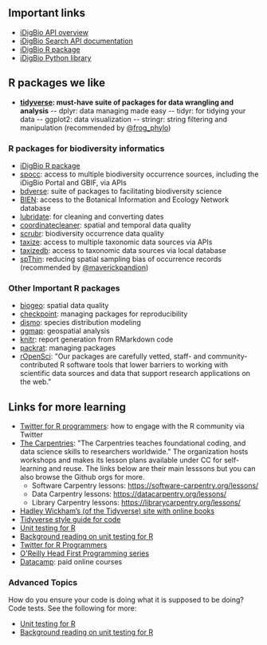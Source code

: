 ## Important links

- [iDigBio API overview](https://www.idigbio.org/wiki/index.php/IDigBio_API)
- [iDigBio Search API documentation](https://github.com/iDigBio/idigbio-search-api/wiki)
- [iDigBio R package](https://github.com/idigbio/ridigbio)
- [iDigBio Python library](https://github.com/idigbio/idigbio-python-client/)

## R packages we like

- **[tidyverse](https://www.tidyverse.org/): must-have suite of packages for data wrangling and analysis**
-- dplyr: data managing made easy
-- tidyr: for tidying your data
-- ggplot2: data visualization
-- stringr: string filtering and manipulation (recommended by [@frog_phylo](https://twitter.com/frog_phylo/status/1265633360153579520?s=20))

### R packages for biodiversity informatics
- [iDigBio R package](https://github.com/idigbio/ridigbio)
- [spocc](https://docs.ropensci.org/spocc/): access to multiple biodiversity occurrence sources, including the iDigBio Portal and GBIF, via APIs
- [bdverse](https://bd-r.github.io/The-bdverse/index.html): suite of packages to facilitating biodiversity science
- [BIEN](https://cran.r-project.org/web/packages/BIEN/index.html): access to the Botanical Information and Ecology Network database
- [lubridate](https://lubridate.tidyverse.org/): for cleaning and converting dates
- [coordinatecleaner](https://ropensci.github.io/CoordinateCleaner/): spatial and temporal data quality
- [scrubr](https://docs.ropensci.org/scrubr/): biodiversity occurrence data quality
- [taxize](https://docs.ropensci.org/taxize/): access to multiple taxonomic data sources via APIs
- [taxizedb](https://docs.ropensci.org/taxizedb/): access to taxonomic data sources via local database
- [spThin](https://cran.r-project.org/web/packages/spThin/spThin.pdf): reducing spatial sampling bias of occurrence records (recommended by [@maverickpandion](https://twitter.com/maverickpandion/status/1265643410163187713?s=20))
### Other Important R packages

- [biogeo](https://cran.r-project.org/web/packages/biogeo/index.html): spatial data quality
- [checkpoint](https://cran.r-project.org/web/packages/checkpoint/vignettes/checkpoint.html): managing packages for reproducibility
- [dismo](https://cran.r-project.org/web/packages/dismo/index.html): species distribution modeling
- [ggmap](https://cran.r-project.org/web/packages/ggmap/index.html): geospatial analysis
- [knitr](https://yihui.org/knitr/): report generation from RMarkdown code
- [packrat](https://rstudio.github.io/packrat/): managing packages
- [rOpenSci](https://ropensci.org/packages/): "Our packages are carefully vetted, staff- and community-contributed R software tools that lower barriers to working with scientific data sources and data that support research applications on the web."


## Links for more learning

- [Twitter for R programmers](https://www.t4rstats.com/): how to engage with the R community via Twitter
- [The Carpentries](https://carpentries.org/): "The Carpentries teaches foundational coding, and data science skills to researchers worldwide."  The organization hosts workshops and makes its lesson plans available under CC for self-learning and reuse. The links below are their main lesssons but you can also browse the Github orgs for more.
  - Software Carpentry lessons: https://software-carpentry.org/lessons/
  - Data Carpentry lessons: https://datacarpentry.org/lessons/
  - Library Carpentry lessons: https://librarycarpentry.org/lessons/
- [Hadley Wickham’s (of the Tidyverse) site with online books](http://hadley.nz/#teaching)
- [Tidyverse style guide for code](https://style.tidyverse.org/)
- [Unit testing for R](https://testthat.r-lib.org/)
- [Background reading on unit testing for R](http://r-pkgs.had.co.nz/tests.html)
- [Twitter for R Programmers](https://www.t4rstats.com/)
- [O'Reilly Head First Programming series](https://ssearch.oreilly.com/?q=Head+First+Programming)
- [Datacamp](https://www.datacamp.com): paid online courses

### Advanced Topics

How do you ensure your code is doing what it is supposed to be doing?  Code tests. See the following for more:

- [Unit testing for R](https://testthat.r-lib.org/)
- [Background reading on unit testing for R](http://r-pkgs.had.co.nz/tests.html)
